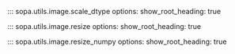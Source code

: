 ::: sopa.utils.image.scale_dtype
    options:
      show_root_heading: true

::: sopa.utils.image.resize
    options:
      show_root_heading: true

::: sopa.utils.image.resize_numpy
    options:
      show_root_heading: true